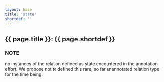 ```yaml
---
layout: base
title: 'state'
shortdef: ''
---
```


## <a class="relation" nolink>{{ page.title }}</a>: {{ page.shortdef }}


### NOTE
no instances of the relation defined as <a class="relation" nolink>state</a> encountered in the annotation effort. We propose not to defined this rare, so far unannotated relation type for the time being.